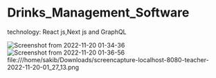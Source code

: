 # Drinks_Management_Software

technology:
React js,Next js and GraphQL

![Screenshot from 2022-11-20 01-34-36](https://user-images.githubusercontent.com/95316668/202868331-bc06352f-3c89-4309-956c-b9fed7a43ef2.png)
![Screenshot from 2022-11-20 01-36-56](https://user-images.githubusercontent.com/95316668/202868405-2cb71d81-1c79-4d1d-a339-98ab94e83871.png)
 file:///home/sakib/Downloads/screencapture-localhost-8080-teacher-2022-11-20-01_27_13.png
